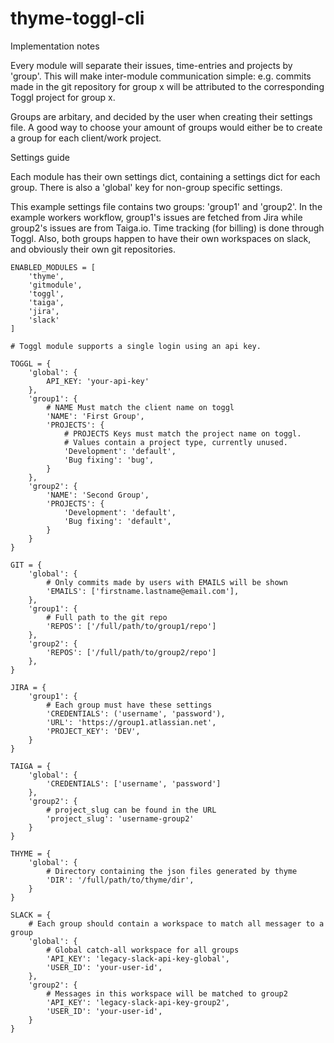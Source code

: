 # thyme-toggl-cli

Implementation notes

Every module will separate their issues, time-entries and projects by 'group'. This will make inter-module communication simple: e.g. commits made in the git repository for group x will be attributed to the corresponding Toggl project for group x.

Groups are arbitary, and decided by the user when creating their settings file. A good way to choose your amount of groups
would either be to create a group for each client/work project.

Settings guide

Each module has their own settings dict, containing a settings dict for each group. There is also
a 'global' key for non-group specific settings.

This example settings file contains two groups: 'group1' and 'group2'. In the example workers workflow,
group1's issues are fetched from Jira while group2's issues are from Taiga.io. Time tracking (for billing) is done through
Toggl. Also, both groups happen to have their own workspaces on slack, and obviously their own git repositories.

```
ENABLED_MODULES = [
    'thyme',
    'gitmodule',
    'toggl',
    'taiga',
    'jira',
    'slack'
]

# Toggl module supports a single login using an api key.

TOGGL = {
    'global': {
        API_KEY: 'your-api-key'
    },
    'group1': {
        # NAME Must match the client name on toggl
        'NAME': 'First Group',
        'PROJECTS': {
            # PROJECTS Keys must match the project name on toggl.
            # Values contain a project type, currently unused.
            'Development': 'default',
            'Bug fixing': 'bug',
        }
    },
    'group2': {
        'NAME': 'Second Group',
        'PROJECTS': {
            'Development': 'default',
            'Bug fixing': 'default',
        }
    }
}

GIT = {
    'global': {
        # Only commits made by users with EMAILS will be shown
        'EMAILS': ['firstname.lastname@email.com'],
    },
    'group1': {
        # Full path to the git repo
        'REPOS': ['/full/path/to/group1/repo']
    },
    'group2': {
        'REPOS': ['/full/path/to/group2/repo']
    },
}

JIRA = {
    'group1': {
        # Each group must have these settings
        'CREDENTIALS': ('username', 'password'),
        'URL': 'https://group1.atlassian.net',
        'PROJECT_KEY': 'DEV',
    }
}

TAIGA = {
    'global': {
        'CREDENTIALS': ['username', 'password']
    },
    'group2': {
        # project_slug can be found in the URL
        'project_slug': 'username-group2'
    }
}

THYME = {
    'global': {
        # Directory containing the json files generated by thyme
        'DIR': '/full/path/to/thyme/dir',
    }
}

SLACK = {
    # Each group should contain a workspace to match all messager to a group
    'global': {
        # Global catch-all workspace for all groups
        'API_KEY': 'legacy-slack-api-key-global',
        'USER_ID': 'your-user-id',
    },
    'group2': {
        # Messages in this workspace will be matched to group2
        'API_KEY': 'legacy-slack-api-key-group2',
        'USER_ID': 'your-user-id',
    }
}

```
